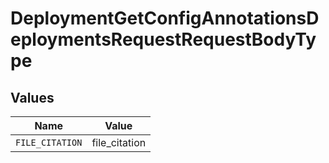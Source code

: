 # DeploymentGetConfigAnnotationsDeploymentsRequestRequestBodyType


## Values

| Name            | Value           |
| --------------- | --------------- |
| `FILE_CITATION` | file_citation   |